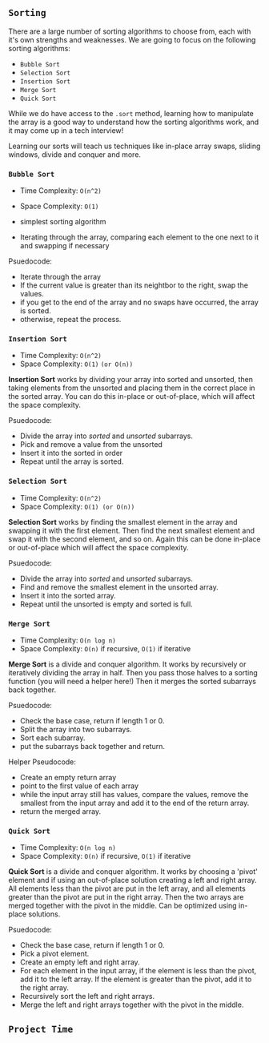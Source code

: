 ## `Sorting`

There are a large number of sorting algorithms to choose from, each with it's own strengths and weaknesses. We are going to focus on the following sorting algorithms:

- `Bubble Sort`
- `Selection Sort`
- `Insertion Sort`
- `Merge Sort`
- `Quick Sort`

While we do have access to the `.sort` method, learning how to manipulate the array is a good way to understand how the sorting algorithms work, and it may come up in a tech interview!

Learning our sorts will teach us techniques like in-place array swaps, sliding windows, divide and conquer and more.

### `Bubble Sort`

- Time Complexity: `O(n^2)`
- Space Complexity: `O(1)`

- simplest sorting algorithm
- Iterating through the array, comparing each element to the one next to it and swapping if necessary

Psuedocode:

- Iterate through the array
- If the current value is greater than its neightbor to the right, swap the values.
- if you get to the end of the array and no swaps have occurred, the array is sorted.
- otherwise, repeat the process.

### `Insertion Sort`

- Time Complexity: `O(n^2)`
- Space Complexity: `O(1)` `(or O(n))`

**Insertion Sort** works by dividing your array into sorted and unsorted, then taking elements from the unsorted and placing them in the correct place in the sorted array. You can do this in-place or out-of-place, which will affect the space complexity.

Psuedocode:

- Divide the array into *sorted* and *unsorted* subarrays.
- Pick and remove a value from the unsorted
- Insert it into the sorted in order
- Repeat until the array is sorted.

### `Selection Sort`

- Time Complexity: `O(n^2)`
- Space Complexity: `O(1) (or O(n))`

**Selection Sort** works by finding the smallest element in the array and swapping it with the first element. Then find the next smallest element and swap it with the second element, and so on. Again this can be done in-place or out-of-place which will affect the space complexity.

Psuedocode:

- Divide the array into *sorted* and *unsorted* subarrays.
- Find and remove the smallest element in the unsorted array.
- Insert it into the sorted array.
- Repeat until the unsorted is empty and sorted is full.

### `Merge Sort`

- Time Complexity: `O(n log n)`
- Space Complexity: `O(n)` if recursive, `O(1)` if iterative

**Merge Sort** is a divide and conquer algorithm. It works by recursively or iteratively dividing the array in half. Then you pass those halves to a sorting function (you will need a helper here!) Then it merges the sorted subarrays back together.

Psuedocode:

- Check the base case, return if length 1 or 0.
- Split the array into two subarrays.
- Sort each subarray.
- put the subarrays back together and return.

Helper Pseudocode:

- Create an empty return array
- point to the first value of each array
- while the input array still has values, compare the values, remove the smallest from the input array and add it to the end of the return array.
- return the merged array.

### `Quick Sort`

- Time Complexity: `O(n log n)`
- Space Complexity: `O(n)` if recursive, `O(1)` if iterative

**Quick Sort** is a divide and conquer algorithm. It works by choosing a 'pivot' element and if using an out-of-place solution creating a left and right array. All elements less than the pivot are put in the left array, and all elements greater than the pivot are put in the right array. Then the two arrays are merged together with the pivot in the middle. Can be optimized using in-place solutions.

Psuedocode:

- Check the base case, return if length 1 or 0.
- Pick a pivot element.
- Create an empty left and right array.
- For each element in the input array, if the element is less than the pivot, add it to the left array. If the element is greater than the pivot, add it to the right array.
- Recursively sort the left and right arrays.
- Merge the left and right arrays together with the pivot in the middle.

## `Project Time`
